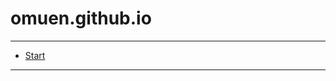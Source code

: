 # omuen.github.io
------------------------------------------------------------
 - [Start](https://omuen.github.io/home.html)
------------------------------------------------------------
